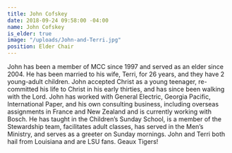 ```yaml
---
title: John Cofskey
date: 2018-09-24 09:58:00 -04:00
name: John Cofskey
is_elder: true
image: "/uploads/John-and-Terri.jpg"
position: Elder Chair
---
```


John has been a member of MCC since 1997 and served as an elder since 2004. He has been married to his wife, Terri, for 26 years, and they have 2 young-adult children. John accepted Christ as a young teenager,  re-committed his life to Christ in his early thirties, and has since been walking with the Lord. John has worked with General Electric, Georgia Pacific, International Paper, and his own consulting business, including overseas assignments in France and New Zealand and is currently working with Bosch. He has taught in the Children’s Sunday School, is a member of the Stewardship team, facilitates adult classes, has served in the Men’s Ministry, and serves as a greeter on Sunday mornings. John and Terri both hail from Louisiana and are LSU fans. Geaux Tigers!
